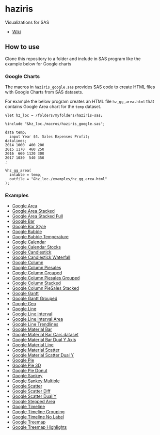 # haziris
Visualizations for SAS

- [Wiki](https://github.com/haziris/haziris-sas/wiki)

## How to use
Clone this repository to a folder and include in SAS program like the example below for Google charts

### Google Charts
The macros in `haziris_google.sas` provides SAS code to create HTML files with Google Charts from SAS datasets.

For example the below program creates an HTML file `hz_gg_area.html` that contains Google Area chart for the `temp` dataset.

```sas
%let hz_loc = /folders/myfolders/haziris-sas;

%include "&hz_loc./macros/haziris_google.sas";

data temp;
  input Year $4. Sales Expenses Profit;
datalines;
2014 1000  400 200
2015 1170  460 250
2016  660 1120 300
2017 1030  540 350
;

%hz_gg_area(
  intable = temp, 
  outfile = "&hz_loc./examples/hz_gg_area.html" 
);
```

### Examples
- [Google Area](http://haziris.org/examples/haziris-sas-hz_gg_area.html)
- [Google Area Stacked](http://haziris.org/examples/haziris-sas-hz_gg_area_stacked.html)
- [Google Area Stacked Full](http://haziris.org/examples/haziris-sas-hz_gg_area_stacked_full.html)
- [Google Bar](http://haziris.org/examples/haziris-sas-hz_gg_bar.html)
- [Google Bar Style](http://haziris.org/examples/haziris-sas-hz_gg_bar_style.html)
- [Google Bubble](http://haziris.org/examples/haziris-sas-hz_gg_bubble.html)
- [Google Bubble Temperature](http://haziris.org/examples/haziris-sas-hz_gg_bubble_temperature.html)
- [Google Calendar](http://haziris.org/examples/haziris-sas-hz_gg_calendar.html)
- [Google Calendar Stocks](http://haziris.org/examples/haziris-sas-hz_gg_calendar_stocks.html)
- [Google Candlestick](http://haziris.org/examples/haziris-sas-hz_gg_candlestick.html)
- [Google Candlestick Waterfall](http://haziris.org/examples/haziris-sas-hz_gg_candlestick_waterfall.html)
- [Google Column](http://haziris.org/examples/haziris-sas-hz_gg_column.html)
- [Google Column Piesales](http://haziris.org/examples/haziris-sas-hz_gg_column_piesales.html)
- [Google Column Grouped](http://haziris.org/examples/haziris-sas-hz_gg_column_grouped.html)
- [Google Column Piesales Grouped](http://haziris.org/examples/haziris-sas-hz_gg_column_piesales_grouped.html)
- [Google Column Stacked](http://haziris.org/examples/haziris-sas-hz_gg_column_stacked.html)
- [Google Column PieSales Stacked](http://haziris.org/examples/haziris-sas-hz_gg_column_piesales_stacked.html)
- [Google Gantt](http://haziris.org/examples/haziris-sas-hz_gg_gantt.html)
- [Google Gantt Grouped](http://haziris.org/examples/haziris-sas-hz_gg_gantt_grouping.html)
- [Google Geo](http://haziris.org/examples/haziris-sas-hz_gg_geo.html)
- [Google Line](http://haziris.org/examples/haziris-sas-hz_gg_line.html)
- [Google Line Interval](http://haziris.org/examples/haziris-sas-hz_gg_line_interval.html)
- [Google Line Interval Area](http://haziris.org/examples/haziris-sas-hz_gg_line_interval_area.html)
- [Google Line Trendlines](http://haziris.org/examples/haziris-sas-hz_gg_line_trendlines.html)
- [Google Material Bar](http://haziris.org/examples/haziris-sas-hz_gg_material_bar.html)
- [Google Material Bar Cars dataset](http://haziris.org/examples/haziris-sas-hz_gg_material_bar_cars.html)
- [Google Material Bar Dual Y Axis](http://haziris.org/examples/haziris-sas-hz_gg_material_bar_dual_y.html)
- [Google Material Line](http://haziris.org/examples/haziris-sas-hz_gg_material_line.html)
- [Google Material Scatter](http://haziris.org/examples/haziris-sas-hz_gg_material_scatter.html)
- [Google Material Scatter Dual Y](http://haziris.org/examples/haziris-sas-hz_gg_material_scatter_dual_y.html)
- [Google Pie](http://haziris.org/examples/haziris-sas-hz_gg_pie.html)
- [Google Pie 3D](http://haziris.org/examples/haziris-sas-hz_gg_pie_3d.html)
- [Google Pie Donut](http://haziris.org/examples/haziris-sas-hz_gg_pie_donut.html)
- [Google Sankey](http://haziris.org/examples/haziris-sas-hz_gg_sankey.html)
- [Google Sankey Multiple](http://haziris.org/examples/haziris-sas-hz_gg_sankey_multiple.html)
- [Google Scatter](http://haziris.org/examples/haziris-sas-hz_gg_scatter.html)
- [Google Scatter Diff](http://haziris.org/examples/haziris-sas-hz_gg_scatter_diff.html)
- [Google Scatter Dual Y](http://haziris.org/examples/haziris-sas-hz_gg_scatter_dual_y.html)
- [Google Stepped Area](http://haziris.org/examples/haziris-sas-hz_gg_stepped_area.html)
- [Google Timeline](http://haziris.org/examples/haziris-sas-hz_gg_timeline.html)
- [Google Timeline Grouping](http://haziris.org/examples/haziris-sas-hz_gg_timeline_grouping.html)
- [Google Timeline No Label](http://haziris.org/examples/haziris-sas-hz_gg_timeline_no_label.html)
- [Google Treemap](http://haziris.org/examples/haziris-sas-hz_gg_treemap.html)
- [Google Treemap Highlights](http://haziris.org/examples/haziris-sas-hz_gg_treemap_highlights.html)
